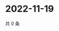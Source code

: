 # 2022-11-19

共 0 条

<!-- BEGIN WEIBO -->
<!-- 最后更新时间 Sat Nov 19 2022 13:14:49 GMT+0800 (China Standard Time) -->

<!-- END WEIBO -->
